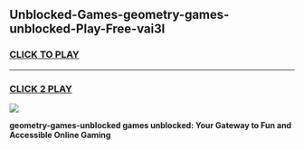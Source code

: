
## Unblocked-Games-geometry-games-unblocked-Play-Free-vai3l
<h3>
<a href="https://premium76.site?title=geometry-games-unblocked&ref=15A">CLICK TO PLAY</a></h3>
<hr>

<h3>
<a href="https://premium76.site?title=geometry-games-unblocked&ref=15A">CLICK 2 PLAY</a>
  
</h3>

<a href="https://premium76.site?title=geometry-games-unblocked&ref=15A"><img src="https://clearcache.store/games.png"></a>


**geometry-games-unblocked games unblocked: Your Gateway to Fun and Accessible Online Gaming**
